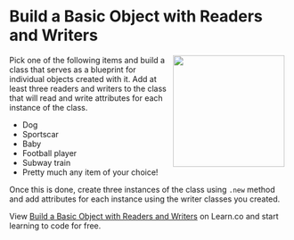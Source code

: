 

# Build a Basic Object with Readers and Writers
<img src="https://after-school-assets.s3.amazonaws.com/oo-austin-powers.jpg" width="200px" align="right" hspace="10"> Pick one of the following items and build a class that serves as a blueprint for individual objects created with it. Add at least three readers and writers to the class that will read and write attributes for each instance of the class.

+ Dog
+ Sportscar
+ Baby
+ Football player
+ Subway train
+ Pretty much any item of your choice!

Once this is done, create three instances of the class using `.new` method and add attributes for each instance using the writer classes you created.


<p data-visibility='hidden'>View <a href='https://learn.co/lessons/hs-basic-objects-mini-lab' title='Build a Basic Object with Readers and Writers'>Build a Basic Object with Readers and Writers</a> on Learn.co and start learning to code for free.</p>
